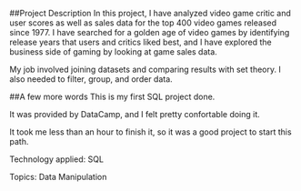##Project Description
In this project, I have analyzed video game critic and user scores as well as sales data for the top 400 video games released since 1977. I have searched for a golden age of video games by identifying release years that users and critics liked best, and I have explored the business side of gaming by looking at game sales data.

My job involved joining datasets and comparing results with set theory. I also needed to filter, group, and order data.

##A few more words
This is my first SQL project done. 

It was provided by DataCamp, and I felt pretty confortable doing it.

It took me less than an hour to finish it, so it was a good project to start this path.

Technology applied: SQL

Topics: Data Manipulation  
